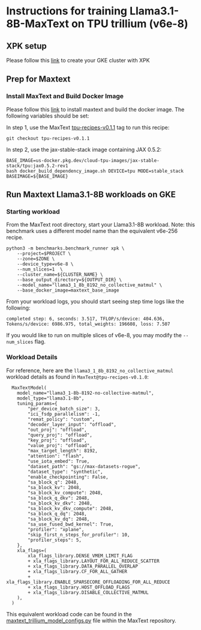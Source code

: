 # Instructions for training Llama3.1-8B-MaxText on TPU trillium (v6e-8)

## XPK setup
Please follow this [link](https://github.com/AI-Hypercomputer/tpu-recipes/blob/main/training/trillium/XPK_README.md) to create your GKE cluster with XPK

## Prep for Maxtext

### Install MaxText and Build Docker Image
Please follow this [link](https://github.com/AI-Hypercomputer/tpu-recipes/blob/main/training/trillium/MAXTEXT_README.md) to install maxtext and build the docker image. The following variables should be set:

In step 1, use the MaxText [tpu-recipes-v0.1.1](https://github.com/AI-Hypercomputer/maxtext/releases/tag/tpu-recipes-v0.1.1) tag to run this recipe:
```
git checkout tpu-recipes-v0.1.1
```

In step 2, use the jax-stable-stack image containing JAX 0.5.2:
```
BASE_IMAGE=us-docker.pkg.dev/cloud-tpu-images/jax-stable-stack/tpu:jax0.5.2-rev1
bash docker_build_dependency_image.sh DEVICE=tpu MODE=stable_stack BASEIMAGE=${BASE_IMAGE}
```

## Run Maxtext Llama3.1-8B workloads on GKE

### Starting workload

From the MaxText root directory, start your Llama3.1-8B workload. Note: this benchmark uses a different model name than the equivalent v6e-256 recipe.
```
python3 -m benchmarks.benchmark_runner xpk \
    --project=$PROJECT \
    --zone=$ZONE \
    --device_type=v6e-8 \
    --num_slices=1  \
    --cluster_name=${CLUSTER_NAME} \
    --base_output_directory=${OUTPUT_DIR} \
    --model_name="llama3_1_8b_8192_no_collective_matmul" \
    --base_docker_image=maxtext_base_image
```

From your workload logs, you should start seeing step time logs like the following:
```
completed step: 6, seconds: 3.517, TFLOP/s/device: 404.636, Tokens/s/device: 6986.975, total_weights: 196608, loss: 7.507
```
If you would like to run on multiple slices of v6e-8, you may modify the `--num_slices` flag.

### Workload Details

For reference, here are the `llama3_1_8b_8192_no_collective_matmul` workload details as found in `MaxText@tpu-recipes-v0.1.0`:

```
  MaxTextModel(
    model_name="llama3_1-8b-8192-no-collective-matmul",
    model_type="llama3.1-8b",
    tuning_params={
        "per_device_batch_size": 3,
        "ici_fsdp_parallelism": -1,
        "remat_policy": "custom",
        "decoder_layer_input": "offload",
        "out_proj": "offload",
        "query_proj": "offload",
        "key_proj": "offload",
        "value_proj": "offload",
        "max_target_length": 8192,
        "attention": "flash",
        "use_iota_embed": True,
        "dataset_path": "gs://max-datasets-rogue",
        "dataset_type": "synthetic",
        "enable_checkpointing": False,
        "sa_block_q": 2048,
        "sa_block_kv": 2048,
        "sa_block_kv_compute": 2048,
        "sa_block_q_dkv": 2048,
        "sa_block_kv_dkv": 2048,
        "sa_block_kv_dkv_compute": 2048,
        "sa_block_q_dq": 2048,
        "sa_block_kv_dq": 2048,
        "sa_use_fused_bwd_kernel": True,
        "profiler": "xplane",
        "skip_first_n_steps_for_profiler": 10,
        "profiler_steps": 5,
    },
    xla_flags=(
        xla_flags_library.DENSE_VMEM_LIMIT_FLAG
        + xla_flags_library.LAYOUT_FOR_ALL_REDUCE_SCATTER
        + xla_flags_library.DATA_PARALLEL_OVERLAP
        + xla_flags_library.CF_FOR_ALL_GATHER
        + xla_flags_library.ENABLE_SPARSECORE_OFFLOADING_FOR_ALL_REDUCE
        + xla_flags_library.HOST_OFFLOAD_FLAGS
        + xla_flags_library.DISABLE_COLLECTIVE_MATMUL
    ),
  )
```

This equivalent workload code can be found in the [maxtext_trillium_model_configs.py](https://github.com/AI-Hypercomputer/maxtext/blob/tpu-recipes-v0.1.0/benchmarks/maxtext_trillium_model_configs.py#L858-L901) file within the MaxText repository.